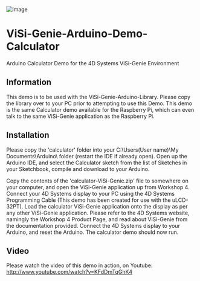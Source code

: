 ![image](http://www.4dsystems.com.au/imagenes/header.png)

ViSi-Genie-Arduino-Demo-Calculator
==================================

Arduino Calculator Demo for the 4D Systems ViSi-Genie Environment

## Information

This demo is to be used with the ViSi-Genie-Arduino-Library. Please copy the library over to your PC prior to attempting to use this Demo.
This demo is the same Calculator demo available for the Raspberry Pi, which can even talk to the same ViSi-Genie application as the Raspberry Pi.

## Installation

Please copy the 'calculator' folder into your C:\Users\(User name)\My Documents\Arduino\ folder (restart the IDE if already open).
Open up the Arduino IDE, and select the Calculator sketch from the list of Sketches in your Sketchbook, compile and download to your Arduino.

Copy the contents of the 'calculator-ViSi-Genie.zip' file to somewhere on your computer, and open the ViSi-Genie application up from Workshop 4.
Connect your 4D Systems display to your PC using the 4D Systems Programming Cable (This demo has been created for use with the uLCD-32PT). 
Load the calculator ViSi-Genie application onto the display as per any other ViSi-Genie application.
Please refer to the 4D Systems website, namingly the Workshop 4 Product Page, and read about ViSi-Genie from the documentation provided.
Connect the 4D Systems display to your Arduino, and reset the Arduino. The calculator demo should now run.

## Video

Please watch the video of this demo in action, on Youtube: http://www.youtube.com/watch?v=KFdDmTqGhK4
